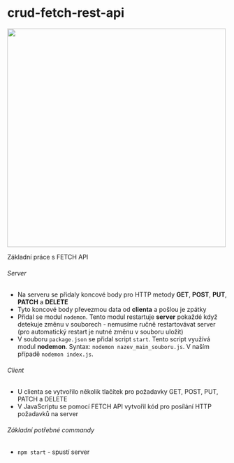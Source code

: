 # crud-fetch-rest-api
<img src="https://miro.medium.com/max/1400/1*WX2EiCdNPqB1V4TJQbvd9w.jpeg" width="500">

Základní práce s FETCH API

###### Server

- Na serveru se přidaly koncové body pro HTTP metody **GET**, **POST**, **PUT**, **PATCH** a **DELETE**
- Tyto koncové body převezmou data od **clienta** a pošlou je zpátky
- Přidal se modul `nodemon`. Tento modul restartuje **server** pokaždé když detekuje změnu v souborech - nemusíme ručně restartovávat server (pro automatický restart je nutné změnu v souboru uložit)
- V souboru `package.json` se přidal script `start`. Tento script využívá modul **nodemon**. Syntax: `nodemon nazev_main_souboru.js`. V naším případě `nodemon index.js`.

###### Client

- U clienta se vytvořilo několik tlačítek pro požadavky GET, POST, PUT, PATCH a DELETE
- V JavaScriptu se pomocí FETCH API vytvořil kód pro posílání HTTP požadavků na server

###### Základní potřebné commandy
- `npm start` - spustí server


